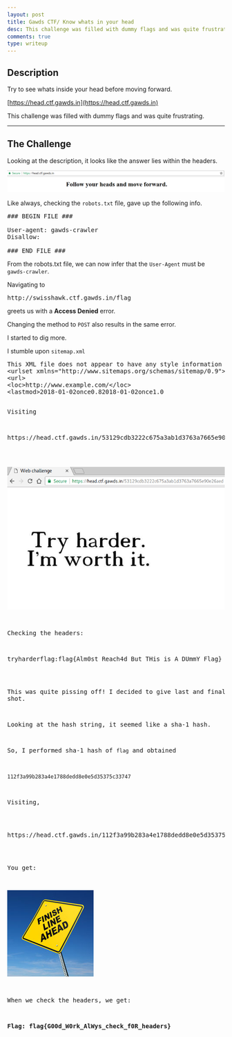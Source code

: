 ```yaml
---
layout: post
title: Gawds CTF/ Know whats in your head
desc: This challenge was filled with dummy flags and was quite frustrating. Looking at the description, it looks like the answer lies within the headers.
comments: true 
type: writeup
---
```


## Description

Try to see whats inside your head before moving forward.

[https://head.ctf.gawds.in](https://head.ctf.gawds.in)

This challenge was filled with dummy flags and was quite frustrating.

* * * 

## The Challenge

Looking at the description, it looks like the answer lies within the headers.

![Challenge](/public/assets/images/startup-knowyourhead.png) 

Like always, checking the `robots.txt` file, gave up the following info.

<pre>
### BEGIN FILE ###

User-agent: gawds-crawler
Disallow:

### END FILE ###
</pre>

From the robots.txt file, we can now infer that the `User-Agent` must be `gawds-crawler`.

Navigating to 
<pre>http://swisshawk.ctf.gawds.in/flag</pre>
 greets us with a <strong>Access Denied</strong> error.

Changing the method to `POST` also results in the same error.

I started to dig more.

I stumble upon `sitemap.xml`
<pre>
This XML file does not appear to have any style information associated with it. The document tree is shown below.
&lt;urlset xmlns="http://www.sitemaps.org/schemas/sitemap/0.9"&gt;
&lt;url&gt;
&lt;loc&gt;http://www.example.com/&lt;/loc&gt;
&lt;lastmod>2018-01-02</lastmod&gt;
&lt;changefreq>once</changefreq&gt;
&lt;priority>0.8</priority&gt;
&lt;/url&gt;
&lt;url&gt;
&lt;loc&gt;
http://www.example.com/53129cdb3222c675a3ab1d3763a7665e90e26aed
&lt;/loc&gt;
&lt;lastmod>2018-01-02</lastmod&gt;
&lt;changefreq>once</changefreq&gt;
&lt;priority>1.0</priority&gt;
&lt;/url&gt;
&lt;/urlset&gt;
</pre>

Visiting
<pre>https://head.ctf.gawds.in/53129cdb3222c675a3ab1d3763a7665e90e26aed</pre>

![Dummy1](/public/assets/images/knowyourhead-dummy1.png)

Checking the headers:

<pre>tryharderflag:flag{Alm0st_Reach4d_But_THis_is_A_DUmmY_Flag}</pre> 

This was quite pissing off! I decided to give last and final shot.


Looking at the hash string, it seemed like a sha-1 hash.

So, I performed sha-1 hash of `flag` and obtained 

`112f3a99b283a4e1788dedd8e0e5d35375c33747`

Visiting,
 <pre>https://head.ctf.gawds.in/112f3a99b283a4e1788dedd8e0e5d35375c33747</pre>

You get:

![Dummy2](/public/assets/images/knowyourhead-dummy2.png)

When we check the headers, we get:

<strong>Flag: flag{G00d_W0rk_AlWys_check_f0R_headers}</strong>
